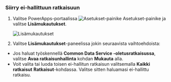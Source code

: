 ### <a name="navigate-to-an-unmanaged-solution"></a>Siirry ei-hallittuun ratkaisuun

1. Valitse PowerApps-portaalissa ![Asetukset-painike](../administrator/media/settings-button-nav-bar.png) Asetukset-painike ja valitse **Lisämukautukset**.

    ![Lisämukautukset](../maker/common-data-service/media/advanced-customizations-menu.png)

1. Valitse **Lisämukautukset**-paneelissa jokin seuraavista vaihtoehdoista:

 - Jos haluat työskennellä **Common Data Service -oletusratkaisussa**, valitse **Avaa ratkaisunhallinta** kohdan **Mukauta** alla.
 - Voit valita tai luoda toisen ei-hallitun ratkaisun valitsemalla **Kaikki ratkaisut** **Ratkaisut**-kohdassa. Valitse sitten haluamasi ei-hallittu ratkaisu.
